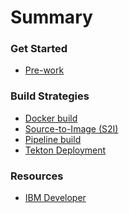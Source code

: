 # Summary

<!-- Rules of SUMMARY.md are here: https://docs.gitbook.com/integrations/github/content-configuration#summary -->
<!-- All headings MUST be THREE hashmarks (###) -->
<!-- Indented bullets (4 spaces) will make the first line be a section -->

### Get Started

* [Pre-work](pre-work/README.md)

### Build Strategies

* [Docker build](docker-build/README.md)
* [Source-to-Image (S2I)](https://github.com/IBM/s2i-open-liberty-workshop)
* [Pipeline build](pipeline-build/README.md)
* [Tekton Deployment](tekton-deployment/README.md)

### Resources

* [IBM Developer](https://developer.ibm.com)
